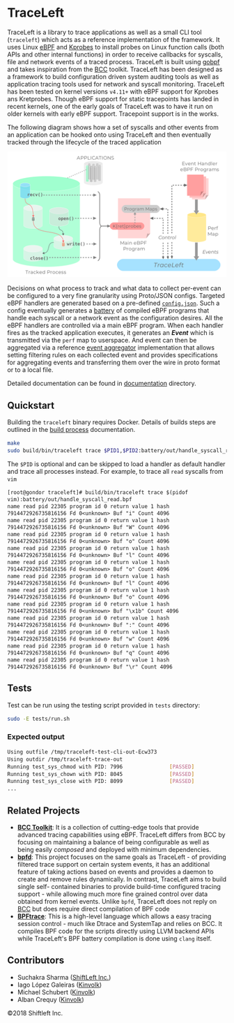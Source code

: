 # TraceLeft

TraceLeft is a library to trace applications as well as a small CLI tool 
(`traceleft`) which acts as a reference implementation of the framework. 
It uses Linux [eBPF](https://lwn.net/Articles/740157/) and 
[Kprobes](https://www.kernel.org/doc/Documentation/kprobes.txt) to install 
probes on Linux function calls (both APIs and other internal functions) 
in order to receive callbacks for syscalls, file and network events of a 
traced process. TraceLeft is built using [gobpf](https://github.com/iovisor/gobpf) 
and takes inspiration from the [BCC](https://github.com/iovisor/bcc) toolkit. 
TraceLeft has been designed as a framework to build configuration driven system 
auditing tools as well as application tracing tools used for network and syscall
monitoring. TraceLeft has been tested on kernel versions `v4.11+` with eBPF support 
for Kprobes ans Kretprobes. Though eBPF support for static tracepoints has 
landed in recent kernels, one of the early goals of TraceLeft was to have it run 
on older kernels with early eBPF support. Tracepoint support is in the works.

The following diagram shows how a set of syscalls and other events from an 
application can be hooked onto using TraceLeft and then eventually tracked through 
the lifecycle of the traced application

![block-diagram](traceleft-block.png)

Decisions on what process to track and what data to collect per-event can be 
configured to a very fine granularity using Proto/JSON configs. Targeted eBPF handlers 
are generated based on a pre-defined [`config.json`](examples/config.json). Such a
config eventually generates a [battery](battery) of compiled eBPF programs that 
handle each syscall or a network event as the configuration desires. All the eBPF 
handlers are controlled via a main eBPF program. When each handler fires as the tracked
application executes, it generates an **_Event_** which is transmitted via the `perf` map 
to userspace. And event can then be aggregated via a reference 
[event aggregator](documentation/event-aggregation.md) implementation that allows
setting filtering rules on each collected event and provides specifications for 
aggregating events and transferring them over the wire in proto format or to a local 
file.

Detailed documentation can be found in [documentation](documentation) directory.

## Quickstart

Building the `traceleft` binary requires Docker. Details of builds steps are outlined 
in the [build process](documentation/build-process.md) documentation.


```bash
make
sudo build/bin/traceleft trace $PID1,$PID2:battery/out/handle_syscall_read.bpf $PID3:battery/out/handle_syscall_chown.bpf
```

The `$PID` is optional and can be skipped to load a handler as default handler
and trace all processes instead. For example, to trace all `read` syscalls from `vim`

```
[root@gondor traceleft]# build/bin/traceleft trace $(pidof vim):battery/out/handle_syscall_read.bpf 
name read pid 22305 program id 0 return value 1 hash 7914472926735816156 Fd 0<unknown> Buf "i" Count 4096 
name read pid 22305 program id 0 return value 1 hash 7914472926735816156 Fd 0<unknown> Buf "W" Count 4096 
name read pid 22305 program id 0 return value 1 hash 7914472926735816156 Fd 0<unknown> Buf "o" Count 4096 
name read pid 22305 program id 0 return value 1 hash 7914472926735816156 Fd 0<unknown> Buf "l" Count 4096 
name read pid 22305 program id 0 return value 1 hash 7914472926735816156 Fd 0<unknown> Buf "o" Count 4096 
name read pid 22305 program id 0 return value 1 hash 7914472926735816156 Fd 0<unknown> Buf "l" Count 4096 
name read pid 22305 program id 0 return value 1 hash 7914472926735816156 Fd 0<unknown> Buf "o" Count 4096 
name read pid 22305 program id 0 return value 1 hash 7914472926735816156 Fd 0<unknown> Buf "\x1b" Count 4096 
name read pid 22305 program id 0 return value 1 hash 7914472926735816156 Fd 0<unknown> Buf ":" Count 4096 
name read pid 22305 program id 0 return value 1 hash 7914472926735816156 Fd 0<unknown> Buf "w" Count 4096 
name read pid 22305 program id 0 return value 1 hash 7914472926735816156 Fd 0<unknown> Buf "q" Count 4096 
name read pid 22305 program id 0 return value 1 hash 7914472926735816156 Fd 0<unknown> Buf "\r" Count 4096 
```


## Tests

Test can be run using the testing script provided in `tests` directory:


```bash
sudo -E tests/run.sh
```

### Expected output

```bash
Using outfile /tmp/traceleft-test-cli-out-Ecw373
Using outdir /tmp/traceleft-trace-out
Running test_sys_chmod with PID: 7996               [PASSED]
Running test_sys_chown with PID: 8045               [PASSED]
Running test_sys_close with PID: 8099               [PASSED]
...
```

## Related Projects
 - [**BCC Toolkit**](https://github.com/iovisor/bcc): It is a collection of cutting-edge 
 tools that provide advanced tracing capabilities using eBPF. TraceLeft differs 
 from BCC by focusing on maintaining a balance of being configurable as well as being
 easily _composed_ and deployed with minimum dependencies.
 - [**bpfd**](https://github.com/jessfraz/bpfd): This project focuses on the same goals as 
 TraceLeft - of providing filtered trace support on certain system events, it has an 
 additional feature of taking actions based on events and provides a daemon to create
 and remove rules dynamically. In contrast, TraceLeft aims to build single self-
 contained binaries to provide build-time configured tracing support - while allowing 
 much more fine grained control over data obtained from kernel events.
 Unlike `bpfd`, TraceLeft does not reply on [BCC](https://github.com/iovisor/bcc) but does
 require direct compilation of BPF code
 - [**BPFtrace**](https://github.com/ajor/bpftrace): This is a high-level language which 
 allows a easy tracing session control - much like Dtrace and SystemTap and relies 
 on BCC. It compiles BPF code for the scripts directly using LLVM backend APIs while 
 TraceLeft's BPF battery compilation is done using `clang` itself.

## Contributors

 - Suchakra Sharma ([ShiftLeft Inc.](https://shiftleft.io))
 - Iago López Galeiras ([Kinvolk](https://kinvolk.io))
 - Michael Schubert ([Kinvolk](https://kinvolk.io))
 - Alban Crequy ([Kinvolk](https://kinvolk.io))
  

©2018 Shiftleft Inc.